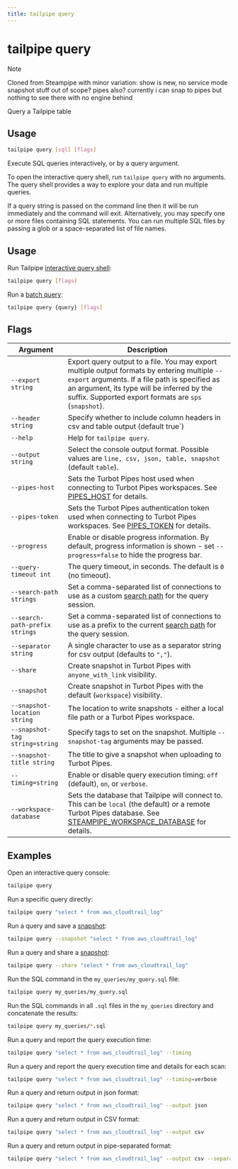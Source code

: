 ```yaml
---
title: tailpipe query
---
```


# tailpipe query

>[!NOTE]
> Cloned from Steampipe with minor variation: show is new, no service mode
> snapshot stuff out of scope?
> pipes also? currently i can snap to pipes but nothing to see there with no engine behind

Query a Tailpipe table

## Usage
```bash
tailpipe query [sql] [flags]
```

Execute SQL queries interactively, or by a query argument.

To open the interactive query shell, run `tailpipe query` with no arguments.  The query shell provides a way to explore your data and run multiple queries. 

If a query string is passed on the command line then it will be run immediately and the command will exit.  Alternatively, you may specify one or more files containing SQL statements.  You can run multiple SQL files by passing a glob or a space-separated list of file names.

## Usage
Run Tailpipe [interactive query shell](/docs/query/query-shell):
```bash
tailpipe query [flags]
```

Run a [batch query](/docs/query/batch-query):
```bash
tailpipe query {query} [flags]
```


## Flags

| Argument  |Description  
|--|--
| `--export string`              | Export query output to a file. You may export multiple output formats by entering multiple `--export` arguments. If a file path is specified as an argument, its type will be inferred by the suffix. Supported export formats are `sps` (`snapshot`). 
| `--header string`              | Specify whether to include column headers in csv and table output (default true`)|
| `--help`                       | Help for `tailpipe query`.
| `--output string`              | Select the console output format. Possible values are `line, csv, json, table, snapshot` (default `table`).
| `--pipes-host`                 | Sets the Turbot Pipes host used when connecting to Turbot Pipes workspaces. See [PIPES_HOST](reference/env-vars/pipes_host) for details. 
  `--pipes-token`                | Sets the Turbot Pipes authentication token used when connecting to Turbot Pipes workspaces. See [PIPES_TOKEN](reference/env-vars/pipes_token) for details.
| `--progress`                   | Enable or disable progress information. By default, progress information is shown - set `--progress=false` to hide the progress bar.
| `--query-timeout int`          | The query timeout, in seconds. The default is `0` (no timeout).
| `--search-path strings`        | Set a comma-separated list of connections to use as a custom [search path](managing/connections#setting-the-search-path) for the query session.
| `--search-path-prefix strings` | Set a comma-separated list of connections to use as a prefix to the current [search path](managing/connections#setting-the-search-path) for the query session.
| `--separator string`           | A single character to use as a separator string for csv output (defaults to `","`).
| `--share`                      | Create snapshot in Turbot Pipes with `anyone_with_link` visibility.
| `--snapshot`                   | Create snapshot in Turbot Pipes with the default (`workspace`) visibility.
| `--snapshot-location string`   | The location to write snapshots - either a local file path or a Turbot Pipes workspace.
| `--snapshot-tag string=string` | Specify tags to set on the snapshot. Multiple `--snapshot-tag` arguments may be passed.
| `--snapshot-title string`      | The title to give a snapshot when uploading to Turbot Pipes.
| `--timing=string`              | Enable or disable query execution timing: `off` (default), `on`, or `verbose`.
| `--workspace-database`         | Sets the database that Tailpipe will connect to. This can be `local` (the default) or a remote Turbot Pipes database. See [STEAMPIPE_WORKSPACE_DATABASE](/docs/reference/env-vars/steampipe_workspace_database) for details. 



## Examples

Open an interactive query console:
```bash
tailpipe query
```

Run a specific query directly:
```bash
tailpipe query "select * from aws_cloudtrail_log"
```

Run a query and save a [snapshot](/docs/snapshots/batch-snapshots):
```bash
tailpipe query --snapshot "select * from aws_cloudtrail_log"
```

Run a query and share a [snapshot](/docs/snapshots/batch-snapshots):
```bash
tailpipe query --share "select * from aws_cloudtrail_log"
```

Run the SQL command in the `my_queries/my_query.sql` file:
```bash
tailpipe query my_queries/my_query.sql
```

Run the SQL commands in all `.sql` files in the `my_queries` directory and concatenate the results:
```bash
tailpipe query my_queries/*.sql
```

Run a query and report the query execution time:
```bash
tailpipe query "select * from aws_cloudtrail_log" --timing
```

Run a query and report the query execution time and details for each scan:
```bash
tailpipe query "select * from aws_cloudtrail_log" --timing=verbose
```

Run a query and return output in json format:
```bash
tailpipe query "select * from aws_cloudtrail_log" --output json
```

Run a query and return output in CSV format:
```bash
tailpipe query "select * from aws_cloudtrail_log" --output csv
```

Run a query and return output in pipe-separated format:
```bash
tailpipe query "select * from aws_cloudtrail_log" --output csv --separator '|'
```


